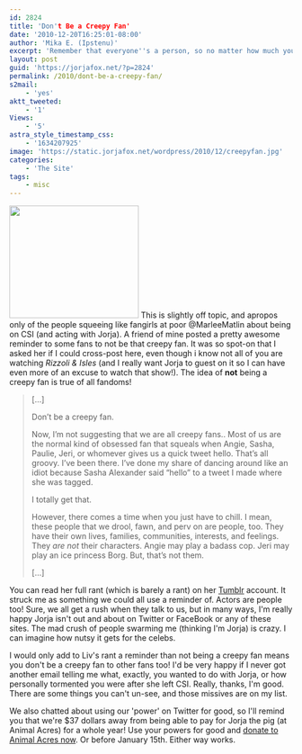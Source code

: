 ```yaml
---
id: 2824
title: 'Don't Be a Creepy Fan'
date: '2010-12-20T16:25:01-08:00'
author: 'Mika E. (Ipstenu)'
excerpt: 'Remember that everyone''s a person, so no matter how much you gush over them, try to be cool about it.'
layout: post
guid: 'https://jorjafox.net/?p=2824'
permalink: /2010/dont-be-a-creepy-fan/
s2mail:
    - 'yes'
aktt_tweeted:
    - '1'
Views:
    - '5'
astra_style_timestamp_css:
    - '1634207925'
image: 'https://static.jorjafox.net/wordpress/2010/12/creepyfan.jpg'
categories:
    - 'The Site'
tags:
    - misc
---
```


<img src="//static.jorjafox.net/wordpress/2010/12/creepyfan.jpg" alt="" title="creepyfan" width="230" height="200" class="alignleft size-full wp-image-2825" /> This is slightly off topic, and apropos only of the people squeeing like fangirls at poor @MarleeMatlin about being on CSI (and acting with Jorja).  A friend of mine posted a pretty awesome reminder to some fans to not be that creepy fan.  It was so spot-on that I asked her if I could cross-post here, even though i know not all of you are watching <em>Rizzoli & Isles</em> (and I really want Jorja to guest on it so I can have even more of an excuse to watch that show!).  The idea of **not** being a creepy fan is true of all fandoms!

<blockquote>[...]

Don’t be a creepy fan.

Now, I’m not suggesting that we are all creepy fans.. Most of us are the normal kind of obsessed fan that squeals when Angie, Sasha, Paulie, Jeri, or whomever gives us a quick tweet hello. That’s all groovy. I’ve been there. I’ve done my share of dancing around like an idiot because Sasha Alexander said “hello” to a tweet I made where she was tagged.

I totally get that.

However, there comes a time when you just have to chill. I mean, these people that we drool, fawn, and perv on are people, too. They have their own lives, families, communities, interests, and feelings. They <em>are not</em> their characters. Angie may play a badass cop. Jeri may play an ice princess Borg. But, that’s not them.

[...]</blockquote>

You can read her full rant (which is barely a rant) on her <a href="http://admhawthorne.tumblr.com/post/2348184658/rant">Tumblr</a> account.  It struck me as something we could all use a reminder of.  Actors are people too!  Sure, we all get a rush when they talk to us, but in many ways, I'm really happy Jorja isn't out and about on Twitter or FaceBook or any of these sites.  The mad crush of people swarming me (thinking I'm Jorja) is crazy.  I can imagine how nutsy it gets for the celebs.

I would only add to Liv's rant a reminder than not being a creepy fan means you don't be a creepy fan to other fans too!  I'd be very happy if I never got another email telling me what, exactly, you wanted to do with Jorja, or how personally tormented you were after she left CSI. Really, thanks, I'm good.  There are some things you can't un-see, and those missives are on my list.

We also chatted about using our 'power' on Twitter for good, so I'll remind you that we're $37 dollars away from being able to pay for Jorja the pig (at Animal Acres) for a whole year!  Use your powers for good and <a href="http://www.crowdrise.com/jfo-animalacres2010/fundraiser/jorjafoxonline">donate to Animal Acres now</a>.  Or before January 15th.  Either way works.
